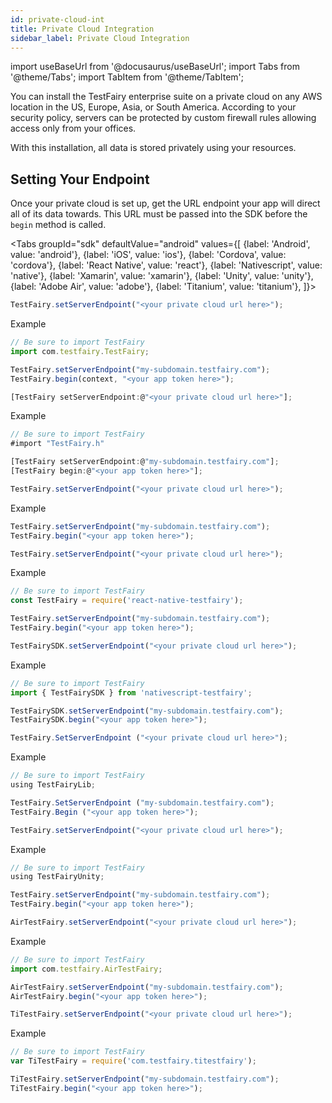 ```yaml
---
id: private-cloud-int
title: Private Cloud Integration
sidebar_label: Private Cloud Integration
---
```


import useBaseUrl from '@docusaurus/useBaseUrl';
import Tabs from '@theme/Tabs';
import TabItem from '@theme/TabItem';

You can install the TestFairy enterprise suite on a private cloud on any AWS location in the US, Europe, Asia, or South America. According to your security policy, servers can be protected by custom firewall rules allowing access only from your offices.

With this installation, all data is stored privately using your resources.

## Setting Your Endpoint

Once your private cloud is set up, get the URL endpoint your app will direct all of its data towards. This URL must be passed into the SDK before the `begin` method is called.

<Tabs
groupId="sdk"
defaultValue="android"
values={[
{label: 'Android', value: 'android'},
{label: 'iOS', value: 'ios'},
{label: 'Cordova', value: 'cordova'},
{label: 'React Native', value: 'react'},
{label: 'Nativescript', value: 'native'},
{label: 'Xamarin', value: 'xamarin'},
{label: 'Unity', value: 'unity'},
{label: 'Adobe Air', value: 'adobe'},
{label: 'Titanium', value: 'titanium'},
]}>

<TabItem value="android">

```js
TestFairy.setServerEndpoint("<your private cloud url here>");
```

Example

```js
// Be sure to import TestFairy
import com.testfairy.TestFairy;

TestFairy.setServerEndpoint("my-subdomain.testfairy.com");
TestFairy.begin(context, "<your app token here>");
```

</TabItem>

<TabItem value="ios">

```js
[TestFairy setServerEndpoint:@"<your private cloud url here>"];
```

Example

```js
// Be sure to import TestFairy
#import "TestFairy.h"

[TestFairy setServerEndpoint:@"my-subdomain.testfairy.com"];
[TestFairy begin:@"<your app token here>"];
```

</TabItem>

<TabItem value="cordova">

```js
TestFairy.setServerEndpoint("<your private cloud url here>");
```

Example

```js
TestFairy.setServerEndpoint("my-subdomain.testfairy.com");
TestFairy.begin("<your app token here>");
```

</TabItem>

<TabItem value="react">

```js
TestFairy.setServerEndpoint("<your private cloud url here>");
```

Example

```js
// Be sure to import TestFairy
const TestFairy = require('react-native-testfairy');

TestFairy.setServerEndpoint("my-subdomain.testfairy.com");
TestFairy.begin("<your app token here>");
```

</TabItem>

<TabItem value="native">

```js
TestFairySDK.setServerEndpoint("<your private cloud url here>");
```

Example

```js
// Be sure to import TestFairy
import { TestFairySDK } from 'nativescript-testfairy';

TestFairySDK.setServerEndpoint("my-subdomain.testfairy.com");
TestFairySDK.begin("<your app token here>");
```

</TabItem>

<TabItem value="xamarin">

```js
TestFairy.SetServerEndpoint ("<your private cloud url here>");
```

Example

```js
// Be sure to import TestFairy
using TestFairyLib;

TestFairy.SetServerEndpoint ("my-subdomain.testfairy.com");
TestFairy.Begin ("<your app token here>");
```

</TabItem>

<TabItem value="unity">

```js
TestFairy.setServerEndpoint("<your private cloud url here>");
```

Example

```js
// Be sure to import TestFairy
using TestFairyUnity;

TestFairy.setServerEndpoint("my-subdomain.testfairy.com");
TestFairy.begin("<your app token here>");
```

</TabItem>

<TabItem value="adobe">

```js
AirTestFairy.setServerEndpoint("<your private cloud url here>");
```

Example

```js
// Be sure to import TestFairy
import com.testfairy.AirTestFairy;

AirTestFairy.setServerEndpoint("my-subdomain.testfairy.com");
AirTestFairy.begin("<your app token here>");
```

</TabItem>

<TabItem value="titanium">

```js
TiTestFairy.setServerEndpoint("<your private cloud url here>");
```

Example

```js
// Be sure to import TestFairy
var TiTestFairy = require('com.testfairy.titestfairy');

TiTestFairy.setServerEndpoint("my-subdomain.testfairy.com");
TiTestFairy.begin("<your app token here>");
```

</TabItem>

</Tabs>
